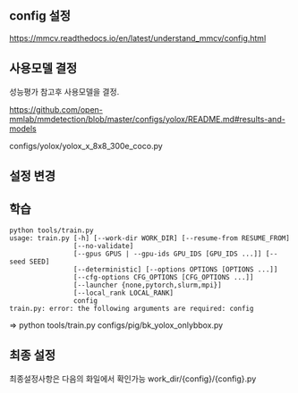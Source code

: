 ## config 설정

https://mmcv.readthedocs.io/en/latest/understand_mmcv/config.html

## 사용모델 결정

성능평가 참고후 사용모델을 결정.

https://github.com/open-mmlab/mmdetection/blob/master/configs/yolox/README.md#results-and-models

configs/yolox/yolox_x_8x8_300e_coco.py

## 설정 변경

## 학습
```
python tools/train.py 
usage: train.py [-h] [--work-dir WORK_DIR] [--resume-from RESUME_FROM]  
                [--no-validate]  
                [--gpus GPUS | --gpu-ids GPU_IDS [GPU_IDS ...]] [--seed SEED]  
                [--deterministic] [--options OPTIONS [OPTIONS ...]]  
                [--cfg-options CFG_OPTIONS [CFG_OPTIONS ...]]  
                [--launcher {none,pytorch,slurm,mpi}]  
                [--local_rank LOCAL_RANK]  
                config  
train.py: error: the following arguments are required: config
```
=> python tools/train.py configs/pig/bk_yolox_onlybbox.py

## 최종 설정

최종설정사항은 다음의 화일에서 확인가능 
work_dir/{config}/{config}.py 


